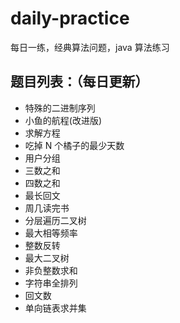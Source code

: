 # daily-practice

每日一练，经典算法问题，java 算法练习

## 题目列表：（每日更新）

- 特殊的二进制序列
- 小鱼的航程(改进版)
- 求解方程
- 吃掉 N 个橘子的最少天数
- 用户分组
- 三数之和
- 四数之和
- 最长回文
- 周几读完书
- 分层遍历二叉树
- 最大相等频率
- 整数反转
- 最大二叉树
- 非负整数求和
- 字符串全排列
- 回文数
- 单向链表求并集
